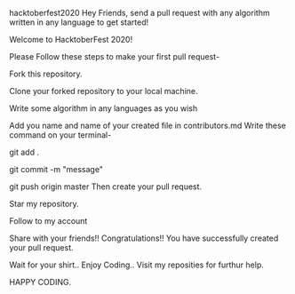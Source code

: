 hacktoberfest2020
Hey Friends, send a pull request with any algorithm written in any language to get started!

Welcome to HacktoberFest 2020!

Please Follow these steps to make your first pull request-

Fork this repository.

Clone your forked repository to your local machine.

Write some algorithm in any languages as you wish

Add you name and name of your created file in contributors.md
Write these command on your terminal-

git add .

git commit -m "message"

git push origin master
Then create your pull request.

Star my repository.

Follow to my account

Share with your friends!!
Congratulations!! You have successfully created your pull request.

Wait for your shirt.. Enjoy Coding.. Visit my reposities for furthur help.

HAPPY CODING.
